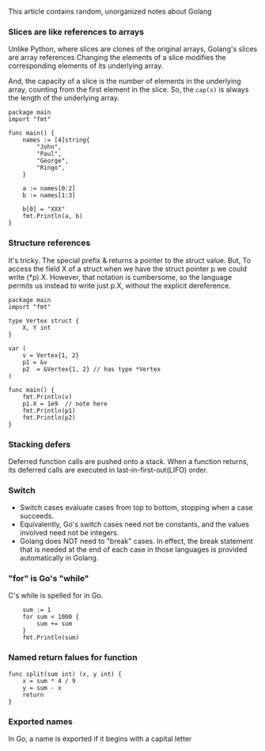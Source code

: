 This article contains random, unorganized notes about Golang

### Slices are like references to arrays
Unlike Python, where slices are clones of the original arrays, Golang's slices are array references Changing the elements of a slice modifies the corresponding elements of its underlying array.

And, the capacity of a slice is the number of elements in the underlying array, counting from the first element in the slice. So, the `cap(s)` is always the length of the underlying array.

```
package main
import "fmt"

func main() {
	names := [4]string{
		"John",
		"Paul",
		"George",
		"Ringo",
	}

	a := names[0:2]
	b := names[1:3]

	b[0] = "XXX"
	fmt.Println(a, b)
}
```

### Structure references
It's tricky. The special prefix & returns a pointer to the struct value. But, To access the field X of a struct when we have the struct pointer p we could write (*p).X. However, that notation is cumbersome, so the language permits us instead to write just p.X, without the explicit dereference.

```
package main
import "fmt"

type Vertex struct {
	X, Y int
}

var (
	v = Vertex{1, 2}
	p1 = &v
	p2  = &Vertex{1, 2} // has type *Vertex
)

func main() {
    fmt.Println(v)
    p1.X = 1e9  // note here
    fmt.Println(p1)
    fmt.Println(p2)
}
```

### Stacking defers
Deferred function calls are pushed onto a stack. When a function returns, its deferred calls are executed in last-in-first-out(LIFO) order.

### Switch
* Switch cases evaluate cases from top to bottom, stopping when a case succeeds.
* Equivalently, Go's switch cases need not be constants, and the values involved need not be integers.
* Golang does NOT need to "break" cases. In effect, the break statement that is needed at the end of each case in those languages is provided automatically in Golang.

### "for" is Go's "while"
C's while is spelled for in Go.

```
	sum := 1
	for sum < 1000 {
		sum += sum
	}
	fmt.Println(sum)
```

### Named return falues for function
```
func split(sum int) (x, y int) {
	x = sum * 4 / 9
	y = sum - x
	return
}
```

### Exported names
In Go, a name is exported if it begins with a capital letter
